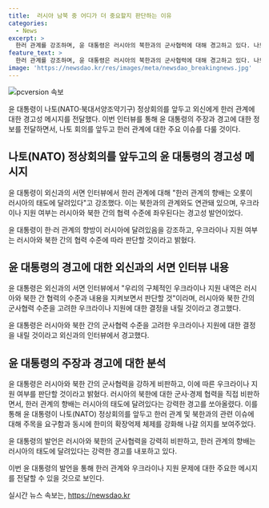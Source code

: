 ```yaml
---
title:  러시아 남북 중 어디가 더 중요할지 판단하는 이유
categories:
  - News
excerpt: >
  한러 관계를 강조하며, 윤 대통령은 러시아의 북한과의 군사협력에 대해 경고하고 있다. 나토 정상회의를 앞두고, 윤 대통령은 우크라이나 지원과 관련해 러시아와 북한 간 협력을 주시하고 판단할 것을 강조했다. 또한, 러시아의 유엔 결의안 어기는 것이 한러 관계에 부정적인 영향을 미칠 수 있다고 주장했으며, 한러 관계의 향배는 러시아의 태도에 달려있다고 강조했다. 윤 대통령은 나토 회의를 통해 러시아·북한 간 군사협력 비판 메시지를 이끌 계획이다.
feature_text: >
  한러 관계를 강조하며, 윤 대통령은 러시아의 북한과의 군사협력에 대해 경고하고 있다. 나토 정상회의를 앞두고, 윤 대통령은 우크라이나 지원과 관련해 러시아와 북한 간 협력을 주시하고 판단할 것을 강조했다. 또한, 러시아의 유엔 결의안 어기는 것이 한러 관계에 부정적인 영향을 미칠 수 있다고 주장했으며, 한러 관계의 향배는 러시아의 태도에 달려있다고 강조했다. 윤 대통령은 나토 회의를 통해 러시아·북한 간 군사협력 비판 메시지를 이끌 계획이다.
image: 'https://newsdao.kr/res/images/meta/newsdao_breakingnews.jpg'
---
```


<p><img src="https://newsdao.kr/res/images/meta/newsdao_breakingnews.jpg" alt="pcversion 속보" /></p>

<p>윤 대통령이 나토(NATO·북대서양조약기구) 정상회의를 앞두고 외신에게 한러 관계에 대한 경고성 메시지를 전달했다. 이번 인터뷰를 통해 윤 대통령의 주장과 경고에 대한 정보를 전달하면서, 나토 회의를 앞두고 한러 관계에 대한 주요 이슈를 다룰 것이다.</p>

<h2 data-ke-size="size26">나토(NATO) 정상회의를 앞두고의 윤 대통령의 경고성 메시지</h2>

<p>윤 대통령이 외신과의 서면 인터뷰에서 한러 관계에 대해 "한러 관계의 향배는 오롯이 러시아의 태도에 달려있다"고 강조했다. 이는 북한과의 관계와도 연관돼 있으며, 우크라이나 지원 여부는 러시아와 북한 간의 협력 수준에 좌우된다는 경고성 발언이었다.</p>

<p data-ke-size="size16">윤 대통령이 한·러 관계의 향방이 러시아에 달려있음을 강조하고, 우크라이나 지원 여부는 러시아와 북한 간의 협력 수준에 따라 판단할 것이라고 밝혔다.</p>

<h2 data-ke-size="size26">윤 대통령의 경고에 대한 외신과의 서면 인터뷰 내용</h2>

<p>윤 대통령은 외신과의 서면 인터뷰에서 "우리의 구체적인 우크라이나 지원 내역은 러시아와 북한 간 협력의 수준과 내용을 지켜보면서 판단할 것"이라며, 러시아와 북한 간의 군사협력 수준을 고려한 우크라이나 지원에 대한 결정을 내릴 것이라고 경고했다.</p>

<p data-ke-size="size16">윤 대통령은 러시아와 북한 간의 군사협력 수준을 고려한 우크라이나 지원에 대한 결정을 내릴 것이라고 외신과의 인터뷰에서 경고했다.</p>

<h2 data-ke-size="size26">윤 대통령의 주장과 경고에 대한 분석</h2>

<p>윤 대통령은 러시아와 북한 간의 군사협력을 강하게 비판하고, 이에 따른 우크라이나 지원 여부를 판단할 것이라고 밝혔다. 러시아의 북한에 대한 군사·경제 협력을 직접 비판하면서, 한러 관계의 향배는 러시아의 태도에 달려있다는 강력한 경고를 쏘아올렸다. 이를 통해 윤 대통령이 나토(NATO) 정상회의를 앞두고 한러 관계 및 북한과의 관련 이슈에 대해 주목을 요구함과 동시에 한미의 확장억제 체제를 강화해 나갈 의지를 보여주었다.</p>

<p data-ke-size="size16">윤 대통령의 발언은 러시아와 북한의 군사협력을 강력히 비판하고, 한러 관계의 향배는 러시아의 태도에 달려있다는 강력한 경고를 내포하고 있다.</p>

<p>이번 윤 대통령의 발언을 통해 한러 관계와 우크라이나 지원 문제에 대한 주요한 메시지를 전달할 수 있을 것으로 보인다.</p>
실시간 뉴스 속보는, <a href="https://newsdao.kr" rel="dofollow">https://newsdao.kr</a>


